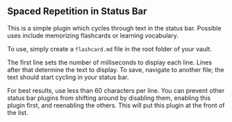## Spaced Repetition in Status Bar

This is a simple plugin which cycles through text in the status bar. 
Possible uses include memorizing flashcards or learning vocabulary.

To use, simply create a `flashcard.md` file in the root folder of your vault.

The first line sets the number of milliseconds to display each line.
Lines after that determine the text to display. To save, navigate to another file; the text should start cycling in your status bar.

For best results, use less than 60 characters per line. You can prevent other status bar plugins from shifting around by disabling them, enabling this plugin first, and reenabling the others. This will put this plugin at the front of the list.

